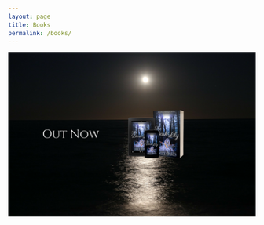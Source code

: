 ```yaml
---
layout: page
title: Books
permalink: /books/
---
```


[![ALt text](/assets/images/lilypic.png)](https://www.amazon.com/dp/B07D9DD4GS/ref=sr_1_1?s=digital-text&ie=UTF8&qid=1527285078&sr=1-1&keywords=the+dark+lily/)


